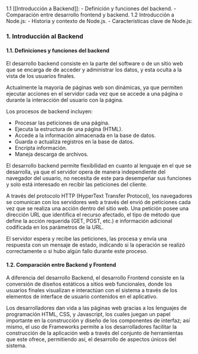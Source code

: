 1.1 [[Introducción a Backend]]:
    - Definición y funciones del backend.
    - Comparación entre desarrollo frontend y backend. 
1.2 Introducción a Node.js:
    - Historia y contexto de Node.js.
    - Características clave de Node.js:
### 1. Introducción al Backend

#### 1.1. Definiciones y funciones del backend

El desarrollo backend consiste en la parte del software o de un sitio web que se encarga de de acceder y administrar los datos, y esta oculta a la vista de los usuarios finales.

Actualmente la mayoría de páginas web son dinámicas,  ya que permiten ejecutar acciones en el servidor cada vez que se accede a una página o durante la interacción del usuario con la página.

Los procesos de backend incluyen:

 - Procesar las peticiones de una página.
- Ejecuta la estructura de una página (HTML).
- Accede a la información almacenada en la base de datos.
- Guarda o actualiza registros en la base de datos.
- Encripta información.
- Maneja descarga de archivos.

El desarrollo backend permite flexibilidad en cuanto al lenguaje en el que se desarrolla, ya que el servidor opera de manera independiente del navegador del usuario, no necesita de este para desempeñar sus funciones y solo está interesado en recibir las peticiones del cliente.

A través del protocolo HTTP (HyperText Transfer Protocol), los navegadores se comunican con los servidores web a través del envió de peticiones cada vez que se realiza una acción dentro del sitio web. Una petición posee una dirección URL que identifica el recurso afectado, el tipo de método que define la acción requerida (GET, POST, etc.) e información adicional codificada en los parámetros de la URL.

El servidor espera y recibe las peticiones, las procesa y envía una respuesta con un mensaje de estado, indicando si la operación se realizó correctamente o si hubo algún fallo durante este proceso.

#### 1.2. Comparación entre Backend y Frontend 

A diferencia del desarrollo Backend, el desarrollo Frontend consiste en la conversión de diseños estáticos a sitios web funcionales, donde los usuarios finales visualizan e interactúan con el sistema a través de los elementos de interface de usuario contenidos en el aplicativo.

Los desarrolladores dan vida a las páginas web gracias a los lenguajes de programación HTML, CSS, y Javascript, los cuales juegan un papel importante en la construcción y diseño de los componentes de interfaz; así mismo, el uso de Frameworks permite a los desarrolladores facilitar la construcción de la aplicación web a través del conjunto de herramientas que este ofrece, permitiendo así, el desarrollo de aspectos únicos del sistema.












